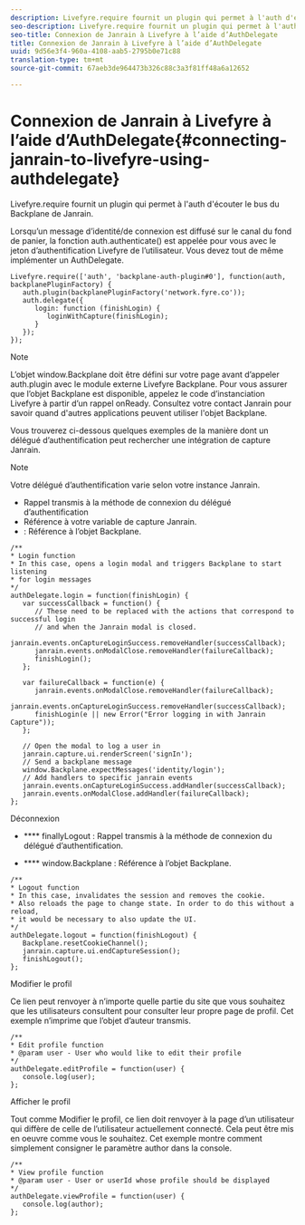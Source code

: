 ```yaml
---
description: Livefyre.require fournit un plugin qui permet à l'auth d'écouter le bus du Backplane de Janrain.
seo-description: Livefyre.require fournit un plugin qui permet à l'auth d'écouter le bus du Backplane de Janrain.
seo-title: Connexion de Janrain à Livefyre à l’aide d’AuthDelegate
title: Connexion de Janrain à Livefyre à l’aide d’AuthDelegate
uuid: 9d56e3f4-960a-4108-aab5-2795b0e71c88
translation-type: tm+mt
source-git-commit: 67aeb3de964473b326c88c3a3f81ff48a6a12652

---
```



# Connexion de Janrain à Livefyre à l’aide d’AuthDelegate{#connecting-janrain-to-livefyre-using-authdelegate}

Livefyre.require fournit un plugin qui permet à l'auth d'écouter le bus du Backplane de Janrain.

Lorsqu’un message d’identité/de connexion est diffusé sur le canal du fond de panier, la fonction auth.authenticate() est appelée pour vous avec le jeton d’authentification Livefyre de l’utilisateur. Vous devez tout de même implémenter un AuthDelegate.

```
Livefyre.require(['auth', 'backplane-auth-plugin#0'], function(auth, backplanePluginFactory) { 
   auth.plugin(backplanePluginFactory('network.fyre.co')); 
   auth.delegate({ 
      login: function (finishLogin) { 
         loginWithCapture(finishLogin); 
      } 
   }); 
});
```

>[!NOTE]
>
>L’objet window.Backplane doit être défini sur votre page avant d’appeler auth.plugin avec le module externe Livefyre Backplane. Pour vous assurer que l’objet Backplane est disponible, appelez le code d’instanciation Livefyre à partir d’un rappel onReady. Consultez votre contact Janrain pour savoir quand d'autres applications peuvent utiliser l'objet Backplane.

Vous trouverez ci-dessous quelques exemples de la manière dont un délégué d’authentification peut rechercher une intégration de capture Janrain.

>[!NOTE]
>
>Votre délégué d’authentification varie selon votre instance Janrain.

<!--Hannah: Mystery stray bullet found here. Please check against source. -Bob -->

*  Rappel transmis à la méthode de connexion du délégué d’authentification
*  Référence à votre variable de capture Janrain.
* : Référence à l’objet Backplane.

```
/** 
* Login function 
* In this case, opens a login modal and triggers Backplane to start listening 
* for login messages 
*/ 
authDelegate.login = function(finishLogin) { 
   var successCallback = function() { 
      // These need to be replaced with the actions that correspond to successful login  
      // and when the Janrain modal is closed. 
      janrain.events.onCaptureLoginSuccess.removeHandler(successCallback); 
      janrain.events.onModalClose.removeHandler(failureCallback); 
      finishLogin(); 
   }; 
  
   var failureCallback = function(e) { 
      janrain.events.onModalClose.removeHandler(failureCallback); 
      janrain.events.onCaptureLoginSuccess.removeHandler(successCallback); 
      finishLogin(e || new Error("Error logging in with Janrain Capture")); 
   }; 
  
   // Open the modal to log a user in 
   janrain.capture.ui.renderScreen('signIn'); 
   // Send a backplane message 
   window.Backplane.expectMessages('identity/login'); 
   // Add handlers to specific janrain events 
   janrain.events.onCaptureLoginSuccess.addHandler(successCallback); 
   janrain.events.onModalClose.addHandler(failureCallback); 
};
```

Déconnexion

* **** finallyLogout : Rappel transmis à la méthode de connexion du délégué d’authentification.

* **** window.Backplane : Référence à l’objet Backplane.

```
/** 
* Logout function 
* In this case, invalidates the session and removes the cookie. 
* Also reloads the page to change state. In order to do this without a reload, 
* it would be necessary to also update the UI. 
*/ 
authDelegate.logout = function(finishLogout) { 
   Backplane.resetCookieChannel(); 
   janrain.capture.ui.endCaptureSession(); 
   finishLogout(); 
}; 
```

Modifier le profil

Ce lien peut renvoyer à n’importe quelle partie du site que vous souhaitez que les utilisateurs consultent pour consulter leur propre page de profil. Cet exemple n’imprime que l’objet d’auteur transmis.

```
/** 
* Edit profile function 
* @param user - User who would like to edit their profile 
*/ 
authDelegate.editProfile = function(user) { 
   console.log(user); 
}; 
```

Afficher le profil

Tout comme Modifier le profil, ce lien doit renvoyer à la page d’un utilisateur qui diffère de celle de l’utilisateur actuellement connecté. Cela peut être mis en oeuvre comme vous le souhaitez. Cet exemple montre comment simplement consigner le paramètre author dans la console.

```
/** 
* View profile function 
* @param user - User or userId whose profile should be displayed 
*/ 
authDelegate.viewProfile = function(user) { 
   console.log(author); 
};
```

